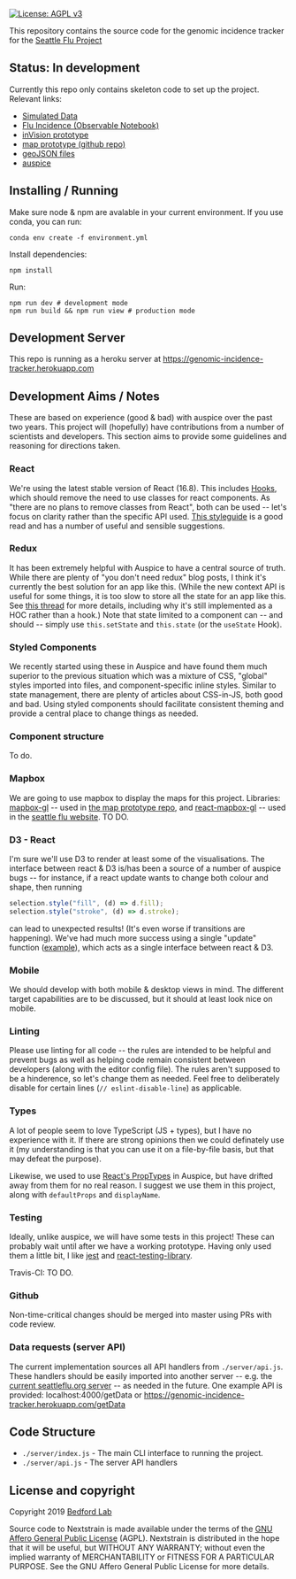 [![License: AGPL v3](https://img.shields.io/badge/License-AGPL%20v3-blue.svg)](https://www.gnu.org/licenses/agpl-3.0)

This repository contains the source code for the genomic incidence tracker for the [Seattle Flu Project](https://seattleflu.org/)


## Status: In development
Currently this repo only contains skeleton code to set up the project.
Relevant links:
* [Simulated Data](https://github.com/seattleflu/simulated-data)
* [Flu Incidence (Observable Notebook)](https://observablehq.com/@jotasolano/flu-incidence/2)
* [inVision prototype](https://projects.invisionapp.com/d/main#/console/16654565/353703459/preview)
* [map prototype (github repo)](https://github.com/seattleflu/seattle-flu-js-prototype)
* [geoJSON files](https://github.com/seattleflu/seattle-geojson)
* [auspice](http://github.com/nextstrain/auspice/)


## Installing / Running
Make sure node & npm are avalable in your current environment.
If you use conda, you can run:
```
conda env create -f environment.yml
```
Install dependencies:
```
npm install
```
Run:
```
npm run dev # development mode
npm run build && npm run view # production mode
```

## Development Server
This repo is running as a heroku server at https://genomic-incidence-tracker.herokuapp.com

## Development Aims / Notes
These are based on experience (good & bad) with auspice over the past two years.
This project will (hopefully) have contributions from a number of scientists and developers.
This section aims to provide some guidelines and reasoning for directions taken.


### React
We're using the latest stable version of React (16.8).
This includes [Hooks](https://reactjs.org/docs/hooks-intro.html), which should remove the need to use classes for react components.
As "there are no plans to remove classes from React", both can be used -- let's focus on clarity rather than the specific API used.
[This styleguide](https://github.com/iraycd/React-Redux-Styleguide) is a good read and has a number of useful and sensible suggestions.


### Redux
It has been extremely helpful with Auspice to have a central source of truth.
While there are plenty of "you don't need redux" blog posts, I think it's currently the best solution for an app like this.
(While the new context API is useful for some things, it is too slow to store all the state for an app like this. See [this thread](https://github.com/reduxjs/react-redux/issues/1177) for more details, including why it's still implemented as a HOC rather than a hook.)
Note that state limited to a component can -- and should -- simply use `this.setState` and `this.state` (or the `useState` Hook).


### Styled Components
We recently started using these in Auspice and have found them much superior to the previous situation which was a mixture of CSS, "global" styles imported into files, and component-specific inline styles.
Similar to state management, there are plenty of articles about CSS-in-JS, both good and bad.
Using styled components should facilitate consistent theming and provide a central place to change things as needed.


### Component structure
To do.


### Mapbox
We are going to use mapbox to display the maps for this project.
Libraries: [mapbox-gl](https://www.npmjs.com/package/mapbox-gl) -- used in [the map prototype repo](https://github.com/seattleflu/seattle-flu-js-prototype), and [react-mapbox-gl](https://github.com/alex3165/react-mapbox-gl) -- used in the [seattle flu website](https://github.com/seattleflu/website/blob/master/src/components/Kiosks.js). TO DO.


### D3 - React
I'm sure we'll use D3 to render at least some of the visualisations.
The interface between react & D3 is/has been a source of a number of auspice bugs -- for instance, if a react update wants to change both colour and shape, then running 
```js
selection.style("fill", (d) => d.fill);
selection.style("stroke", (d) => d.stroke);
```
can lead to unexpected results! (It's even worse if transitions are happening).
We've had much more success using a single "update" function ([example](https://github.com/nextstrain/auspice/blob/master/src/components/entropy/entropyD3.js#L57)), which acts as a single interface between react & D3.


### Mobile
We should develop with both mobile & desktop views in mind.
The different target capabilities are to be discussed, but it should at least look nice on mobile.


### Linting
Please use linting for all code -- the rules are intended to be helpful and prevent bugs as well as helping code remain consistent between developers (along with the editor config file).
The rules aren't supposed to be a hinderence, so let's change them as needed.
Feel free to deliberately disable for certain lines (`// eslint-disable-line`) as applicable.


### Types
A lot of people seem to love TypeScript (JS + types), but I have no experience with it.
If there are strong opinions then we could definately use it (my understanding is that you can use it on a file-by-file basis, but that may defeat the purpose).


Likewise, we used to use [React's PropTypes](https://reactjs.org/docs/typechecking-with-proptypes.html) in Auspice, but have drifted away from them for no real reason.
I suggest we use them in this project, along with `defaultProps` and `displayName`.


### Testing
Ideally, unlike auspice, we will have some tests in this project!
These can probably wait until after we have a working prototype.
Having only used them a little bit, I like [jest](https://jestjs.io/) and [react-testing-library](https://kentcdodds.com/blog/introducing-the-react-testing-library/).


Travis-CI: TO DO.


### Github
Non-time-critical changes should be merged into master using PRs with code review.


### Data requests (server API)
The current implementation sources all API handlers from `./server/api.js`.
These handlers should be easily imported into another server -- e.g. the [current seattleflu.org server](https://github.com/seattleflu/website/blob/master/server.js) -- as needed in the future. 
One example API is provided: localhost:4000/getData or https://genomic-incidence-tracker.herokuapp.com/getData

## Code Structure

* `./server/index.js` - The main CLI interface to running the project.
* `./server/api.js` - The server API handlers


## License and copyright
Copyright 2019 [Bedford Lab](https://bedford.io/)

Source code to Nextstrain is made available under the terms of the [GNU Affero General Public License](LICENSE.txt) (AGPL). Nextstrain is distributed in the hope that it will be useful, but WITHOUT ANY WARRANTY; without even the implied warranty of MERCHANTABILITY or FITNESS FOR A PARTICULAR PURPOSE.  See the GNU Affero General Public License for more details.



